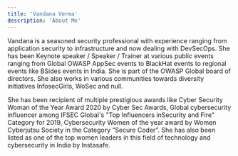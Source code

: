 ```yaml
---
title: 'Vandana Verma'
description: 'About Me'
---
```


Vandana is a seasoned security professional with experience ranging from application security to infrastructure and now dealing with DevSecOps. She has been Keynote speaker / Speaker / Trainer at various public events ranging from Global OWASP AppSec events to BlackHat events to regional events like BSides events in India.  She is part of the OWASP Global board of directors. She also works in various communities towards diversity initiatives InfosecGirls, WoSec and null.

She has been recipient of multiple prestigious awards like Cyber Security Woman of the Year Award 2020 by Cyber Sec Awards, Global cybersecurity influencer among IFSEC Global's "Top Influencers inSecurity and Fire" Category for 2019, Cybersecurity Women of the year award by Women Cyberjutsu Society in the Category “Secure Coder”. She has also been listed as one of the top women leaders in this field of technology and cybersecurity in India by Instasafe.
